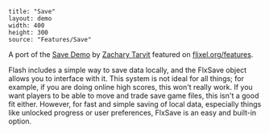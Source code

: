 ```
title: "Save"
layout: demo
width: 400
height: 300
source: "Features/Save"
```

A port of the [Save Demo](https://github.com/TestSubject06/SaveDemo) by [Zachary Tarvit](https://twitter.com/TestSubject06) featured on [flixel.org/features](http://flixel.org/features.html).

Flash includes a simple way to save data locally, and the FlxSave object allows you to interface with it. This system is not ideal for all things; for example, if you are doing online high scores, this won't really work. If you want players to be able to move and trade save game files, this isn't a good fit either. However, for fast and simple saving of local data, especially things like unlocked progress or user preferences, FlxSave is an easy and built-in option. 